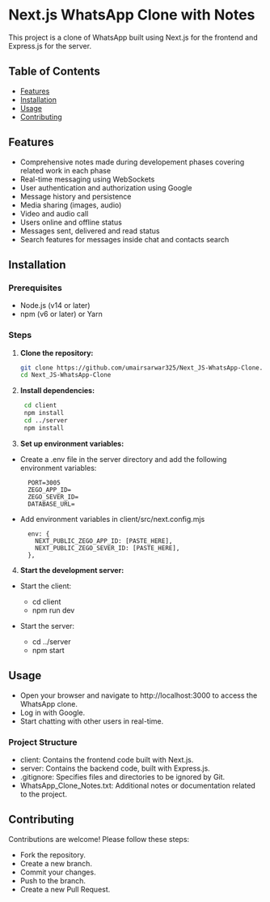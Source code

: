 # Next.js WhatsApp Clone with Notes

This project is a clone of WhatsApp built using Next.js for the frontend and Express.js for the server.

## Table of Contents

- [Features](#features)
- [Installation](#installation)
- [Usage](#usage)
- [Contributing](#contributing)

## Features

- Comprehensive notes made during developement phases covering related work in each phase
- Real-time messaging using WebSockets
- User authentication and authorization using Google
- Message history and persistence
- Media sharing (images, audio)
- Video and audio call
- Users online and offline status
- Messages sent, delivered and read status
- Search features for messages inside chat and contacts search

## Installation

### Prerequisites

- Node.js (v14 or later)
- npm (v6 or later) or Yarn

### Steps

1. **Clone the repository:**
   
   ```bash
   git clone https://github.com/umairsarwar325/Next_JS-WhatsApp-Clone.git
   cd Next_JS-WhatsApp-Clone
   ```
   
2. **Install dependencies:**
   
   ```bash
    cd client
    npm install
    cd ../server
    npm install
   ```
3. **Set up environment variables:**
   
- Create a .env file in the server directory and add the following environment variables:
  ```
    PORT=3005
    ZEGO_APP_ID=
    ZEGO_SEVER_ID=
    DATABASE_URL=
  ```
- Add environment variables in client/src/next.config.mjs
  ```
    env: {
      NEXT_PUBLIC_ZEGO_APP_ID: [PASTE_HERE],
      NEXT_PUBLIC_ZEGO_SEVER_ID: [PASTE_HERE],
    },
  ```
    
4. **Start the development server:**

- Start the client:
   - cd client
   - npm run dev

- Start the server:
   - cd ../server
   - npm start

## Usage
   
- Open your browser and navigate to http://localhost:3000 to access the WhatsApp clone.
- Log in with Google.
- Start chatting with other users in real-time.

### Project Structure
- client: Contains the frontend code built with Next.js.
- server: Contains the backend code, built with Express.js.
- .gitignore: Specifies files and directories to be ignored by Git.
- WhatsApp_Clone_Notes.txt: Additional notes or documentation related to the project.

## Contributing

Contributions are welcome! Please follow these steps:

- Fork the repository.
- Create a new branch.
- Commit your changes.
- Push to the branch.
- Create a new Pull Request.
